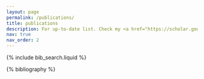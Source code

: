 ```yaml
---
layout: page
permalink: /publications/
title: publications
description: For up-to-date list. Check my <a href="https://scholar.google.com/citations?user={{ site.scholar_authorid }}" target="_blank" title="Google Scholar">Google Scholar page</a>.
nav: true
nav_order: 2
---
```


<!-- _pages/publications.md -->

<!-- Bibsearch Feature -->

{% include bib_search.liquid %}

<div class="publications">

{% bibliography %}

</div>
